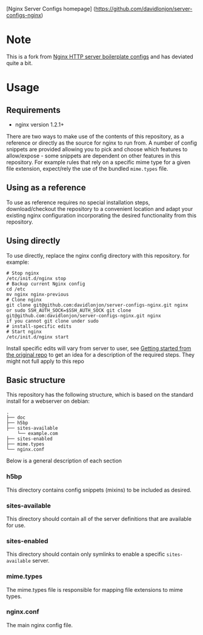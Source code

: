 [Nginx Server Configs homepage] (https://github.com/davidlonjon/server-configs-nginx)

# Note
This is a fork from [Nginx HTTP server boilerplate configs](https://github.com/h5bp/server-configs-nginx)
and has deviated quite a bit.

# Usage

## Requirements

 * nginx version 1.2.1+

There are two ways to make use of the contents of this repository, as a reference
or directly as the source for nginx to run from. A number of config snippets are
provided allowing you to pick and choose which features to allow/expose - some
snippets are dependent on other features in this repository. For example rules that
rely on a specific mime type for a given file extension, expect/rely the use of the
bundled `mime.types` file.

## Using as a reference

To use as reference requires no special installation steps, download/checkout the
repository to a convenient location and adapt your existing nginx configuration
incorporating the desired functionality from this repository.

## Using directly

To use directly, replace the nginx config directory with this repository. for example:

    # Stop nginx
    /etc/init.d/nginx stop
    # Backup current Nginx config
    cd /etc
    mv nginx nginx-previous
    # Clone nginx
    git clone git@github.com:davidlonjon/server-configs-nginx.git nginx
    or sudo SSH_AUTH_SOCK=$SSH_AUTH_SOCK git clone git@github.com:davidlonjon/server-configs-nginx.git nginx
    if you cannot git clone under sudo
    # install-specific edits
    # Start nginx
    /etc/init.d/nginx start

Install specific edits will vary from server to user, see [Getting started from the original repo](https://github.com/h5bp/server-configs-nginx/blob/master/doc/getting-started.md)
to get an idea for a description of the required steps. They might not full apply to this repo

## Basic structure

This repository has the following structure, which is based on the standard install for a
webserver on debian:

```
.
├── doc
├── h5bp
├── sites-available
	└── example.com
├── sites-enabled
├── mime.types
└── nginx.conf
```

Below is a general description of each section

### h5bp

This directory contains config snippets (mixins) to be included as desired.


### sites-available

This directory should contain all of the server definitions that are available
for use.

### sites-enabled

This directory should contain only symlinks to enable a specific `sites-available`
server.

### mime.types

The mime.types file is responsible for mapping file extensions to mime types.

### nginx.conf

The main nginx config file.
